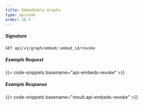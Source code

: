 ```yaml
---
title: Embeddable Graphs
type: apicode
order: 18.5
---
```


##### Signature
`GET api/v1/graph/embed/:embed_id/revoke`
##### Example Request
{{< code-snippets basename="api-embeds-revoke" >}}
##### Example Response
{{< code-snippets basename="result.api-embeds-revoke" >}}
